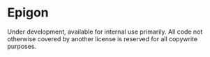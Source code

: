 # Epigon

Under development, available for internal use primarily. All code not otherwise covered by another license is reserved for all copywrite purposes.
